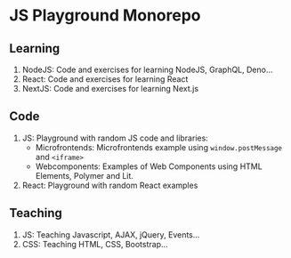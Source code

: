 # JS Playground Monorepo

## Learning

1. NodeJS: Code and exercises for learning NodeJS, GraphQL, Deno...
2. React: Code and exercises for learning React
3. NextJS: Code and exercises for learning Next.js

## Code

1. JS: Playground with random JS code and libraries:
   - Microfrontends: Microfrontends example using `window.postMessage` and `<iframe>`
   - Webcomponents: Examples of Web Components using HTML Elements, Polymer and Lit.
2. React: Playground with random React examples

## Teaching

1. JS: Teaching Javascript, AJAX, jQuery, Events...
2. CSS: Teaching HTML, CSS, Bootstrap...
   

